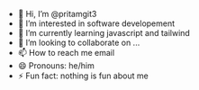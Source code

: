- 👋 Hi, I’m @pritamgit3
- 👀 I’m interested in software developement
- 🌱 I’m currently learning javascript and tailwind
- 💞️ I’m looking to collaborate on ...
- 📫 How to reach me email
- 😄 Pronouns: he/him
- ⚡ Fun fact: nothing is fun about me

<!---
pritamgit3/pritamgit3 is a ✨ special ✨ repository because its `README.md` (this file) appears on your GitHub profile.
You can click the Preview link to take a look at your changes.
--->
